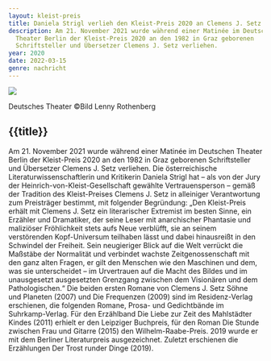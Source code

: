 ```yaml
---
layout: kleist-preis
title: Daniela Strigl verlieh den Kleist-Preis 2020 an Clemens J. Setz
description: Am 21. November 2021 wurde während einer Matinée im Deutschen
  Theater Berlin der Kleist-Preis 2020 an den 1982 in Graz geborenen
  Schriftsteller und Übersetzer Clemens J. Setz verliehen.
year: 2020
date: 2022-03-15
genre: nachricht
---
```



![](/static/img/logos/logo-kleist-preis-crop.png)

Deutsches Theater ©Bild Lenny Rothenberg

## {{title}}

Am 21. November 2021 wurde während einer Matinée im Deutschen Theater Berlin der Kleist-Preis 2020 an den 1982 in Graz geborenen Schriftsteller und Übersetzer Clemens J. Setz verliehen. Die österreichische Literaturwissenschaftlerin und Kritikerin Daniela Strigl hat – als von der Jury der Heinrich-von-Kleist-Gesellschaft gewählte Vertrauensperson – gemäß der Tradition des Kleist-Preises Clemens J. Setz in alleiniger Verantwortung zum Preisträger bestimmt, mit folgender Begründung:
„Den Kleist-Preis erhält mit Clemens J. Setz ein literarischer Extremist im besten Sinne, ein Erzähler und Dramatiker, der seine Leser mit anarchischer Phantasie und maliziöser Fröhlichkeit stets aufs Neue verblüfft, sie an seinem verstörenden Kopf-Universum teilhaben lässt und dabei hinausreißt in den Schwindel der Freiheit. Sein neugieriger Blick auf die Welt verrückt die Maßstäbe der Normalität und verbindet wachste Zeitgenossenschaft mit den ganz alten Fragen, er gilt den Menschen wie den Maschinen und dem, was sie unterscheidet – im Urvertrauen auf die Macht des Bildes und im unausgesetzt ausgesetzten Grenzgang zwischen dem Visionären und dem Pathologischen.“
Die beiden ersten Romane von Clemens J. Setz Söhne und Planeten (2007) und Die Frequenzen (2009) sind im Residenz-Verlag erschienen, die folgenden Romane, Prosa- und Gedichtbände im Suhrkamp-Verlag. Für den Erzählband Die Liebe zur Zeit des Mahlstädter Kindes (2011) erhielt er den Leipziger Buchpreis, für den Roman Die Stunde zwischen Frau und Gitarre (2015) den Wilhelm-Raabe-Preis. 2019 wurde er mit dem Berliner Literaturpreis ausgezeichnet. Zuletzt erschienen die Erzählungen Der Trost runder Dinge (2019).